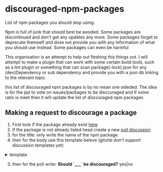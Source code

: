 # discouraged-npm-packages
List of npm packages you should stop using.

Npm is full of junk that should best be avoided.
Some packages are discontinued and don't get any updates any more.
Some packages forget to deprecate themself and dose not provide you with any information of what you should use instead.
Some packages can even be harmful

This organisation is an attempt to help out fleshing this things out. 
I will attempt to make a plugin that can work with some certain build tools, such as a lint plugin or something that can scan package(-lock).json for any (dev)Dependency or sub dependency and provide you with a json db linking to the relevant topic

this list of discouraged npm packages is by no mean one sideded. The idea is for the ppl to vote on issues/packages to be disccuraged and if some ratio is meet then it will update the list of disccuraged npm packages


## Making a request to discourage a package

1. First look if the package already exist [here](https://github.com/discouraged-npm-packages/discouraged-npm-packages/discussions/categories/should-stop-using)
1. If the package is not already listed head create a new [poll discussion](https://github.com/discouraged-npm-packages/discouraged-npm-packages/discussions/new?category=should-stop-using)
2. for the title: only write the name of the npm package.
2. then for the body use this template belove (gituhb don't support discussion templates yet)
<details>
  <summary>template</summary>

````md

## Developer Should Stop Using: [_____](https://www.npmjs.com/package/_____)

## Reasons:

<!-- Put [x] for the reasons you think it should not be used -->

- [ ] Is Legacy
- [ ] It is deprecated or should be deprecated
- [ ] There is an alternative package for this
- [ ] It is not Maintained
- [ ] It is buggy
- [ ] It has vulnerability
- [ ] Bloated <!-- (too large in size) -->
- [ ] Should use builtin solution instead
- [ ] It is not a good cross platform/worker solution <!-- Depends on many core Node feature to be browserified or work in Deno land  -->
- [ ] Has unnecessary / unwanted access to filesystem or network

## Alternative solution

```js
// this two exist in all environment and works anywhere 
new TextEncoder().encode()
new TextDecoder().decode()
```

````
</details>

3. then for the poll write: **Should \`___\` be discouraged?** yes|no
